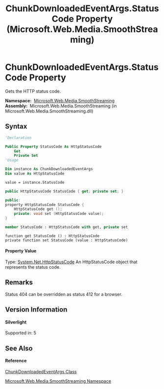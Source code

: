 ﻿---
title: ChunkDownloadedEventArgs.StatusCode Property  (Microsoft.Web.Media.SmoothStreaming)
TOCTitle: StatusCode Property
ms:assetid: P:Microsoft.Web.Media.SmoothStreaming.ChunkDownloadedEventArgs.StatusCode
ms:mtpsurl: https://msdn.microsoft.com/en-us/library/microsoft.web.media.smoothstreaming.chunkdownloadedeventargs.statuscode(v=VS.95)
ms:contentKeyID: 46307757
ms.date: 05/31/2012
mtps_version: v=VS.95
f1_keywords:
- Microsoft.Web.Media.SmoothStreaming.ChunkDownloadedEventArgs.set_StatusCode
- Microsoft.Web.Media.SmoothStreaming.ChunkDownloadedEventArgs.get_StatusCode
- Microsoft.Web.Media.SmoothStreaming.ChunkDownloadedEventArgs.StatusCode
dev_langs:
- CSharp
- JScript
- VB
- FSharp
- c++
api_location:
- Microsoft.Web.Media.SmoothStreaming.dll
api_name:
- Microsoft.Web.Media.SmoothStreaming.ChunkDownloadedEventArgs.get_StatusCode
- Microsoft.Web.Media.SmoothStreaming.ChunkDownloadedEventArgs.set_StatusCode
- Microsoft.Web.Media.SmoothStreaming.ChunkDownloadedEventArgs.StatusCode
api_type:
- Managed
topic_type:
- apiref
- kbSyntax
product_family_name: VS
ROBOTS: INDEX,FOLLOW
---

# ChunkDownloadedEventArgs.StatusCode Property

Gets the HTTP status code.

**Namespace:**  [Microsoft.Web.Media.SmoothStreaming](microsoft-web-media-smoothstreaming-namespace_1.md)  
**Assembly:**  Microsoft.Web.Media.SmoothStreaming (in Microsoft.Web.Media.SmoothStreaming.dll)

## Syntax

``` vb
'Declaration

Public Property StatusCode As HttpStatusCode
    Get
    Private Set
'Usage

Dim instance As ChunkDownloadedEventArgs
Dim value As HttpStatusCode

value = instance.StatusCode
```

``` csharp
public HttpStatusCode StatusCode { get; private set; }
```

``` c++
public:
property HttpStatusCode StatusCode {
    HttpStatusCode get ();
    private: void set (HttpStatusCode value);
}
```

``` fsharp
member StatusCode : HttpStatusCode with get, private set
```

``` jscript
function get StatusCode () : HttpStatusCode
private function set StatusCode (value : HttpStatusCode)
```

#### Property Value

Type: [System.Net.HttpStatusCode](https://msdn.microsoft.com/en-us/library/f92ssyy1\(v=vs.95\))  
An HttpStatusCode object that represents the status code.

## Remarks

Status 404 can be overridden as status 412 for a browser.

## Version Information

#### Silverlight

Supported in: 5  

## See Also

#### Reference

[ChunkDownloadedEventArgs Class](chunkdownloadedeventargs-class-microsoft-web-media-smoothstreaming.md)

[Microsoft.Web.Media.SmoothStreaming Namespace](microsoft-web-media-smoothstreaming-namespace_1.md)

